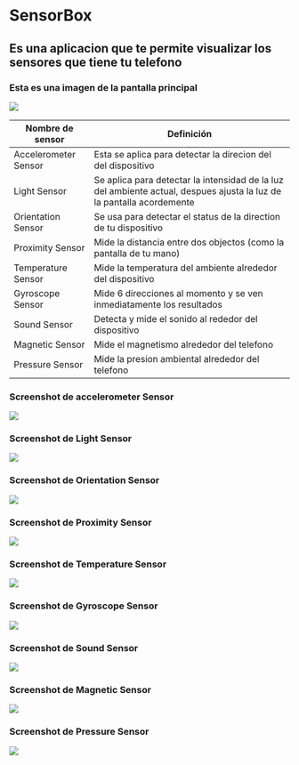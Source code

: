 # SensorBox
## Es una aplicacion que te permite visualizar los sensores que tiene tu telefono

### Esta es una imagen de la pantalla principal

![](imagenes/Screenshot_20230925-224225_SensorBox.jpg)

| Nombre de sensor                 | Definición                      |
|----------------------------------|---------------------------------|
| Accelerometer Sensor             | Esta se aplica para detectar la direcion del del dispositivo |
| Light Sensor                     | Se aplica para detectar la intensidad de la luz del ambiente actual, despues ajusta la luz de la pantalla acordemente |
| Orientation Sensor               | Se usa para detectar el status de la direction de tu dispositivo |
| Proximity Sensor                 | Mide la distancia entre dos objectos (como la pantalla de tu mano) |
| Temperature Sensor               | Mide la temperatura del ambiente alrededor del dispositivo |
| Gyroscope Sensor                 | Mide 6 direcciones al momento y se ven inmediatamente los resultados |
| Sound Sensor                     | Detecta y mide el sonido al rededor del dispositivo |
| Magnetic Sensor                  | Mide el magnetismo alrededor del telefono |
| Pressure Sensor                  | Mide la presion ambiental alrededor del telefono |

### Screenshot de accelerometer Sensor
![](imagenes/Screenshot_20230925-225923_SensorBox.jpg)

### Screenshot de Light Sensor
![](imagenes/Screenshot_20230925-230021_SensorBox.jpg)

### Screenshot de Orientation Sensor
![](imagenes/Screenshot_20230925-230039_SensorBox.jpg)

### Screenshot de Proximity Sensor 
![](imagenes/Screenshot_20230925-230143_SensorBox.jpg)

### Screenshot de Temperature Sensor
![](imagenes/Screenshot_20230925-230021_SensorBox.jpg)

### Screenshot de Gyroscope Sensor  
![](imagenes/Screenshot_20230925-230021_SensorBox.jpg)

### Screenshot de Sound Sensor 
![](imagenes/Screenshot_20230925-230021_SensorBox.jpg)

### Screenshot de Magnetic Sensor
![](imagenes/Screenshot_20230925-230021_SensorBox.jpg)

### Screenshot de Pressure Sensor
![](imagenes/Screenshot_20230925-230021_SensorBox.jpg)

